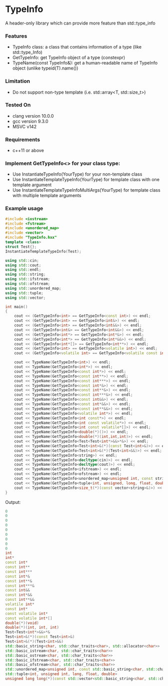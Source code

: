 # TypeInfo
A header-only library which can provide more feature than std::type_info

### Features
- TypeInfo class: a class that contains information of a type (like std::type_Info)
- GetTypeInfo<T>: get TypeInfo object of a type (constexpr)
- TypeName(const TypeInfo&): get a human-readable name of TypeInfo object (unlike typeid(T).name())

### Limitation
- Do not support non-type template (i.e. std::array<T, std::size_t>)

### Tested On
- clang version 10.0.0
- gcc version 9.3.0
- MSVC v142

### Requirements
- c++11 or above

### Implement GetTypeInfo<> for your class type:
- Use InstantiateTypeInfo(YourType) for your non-template class
- Use InstantiateTemplateTypeInfo(YourType) for template class with one template argument
- Use InstantiateTemplateTypeInfoMultiArgs(YourType) for template class with multiple template arguments

### Example usage
```c++
#include <iostream>
#include <fstream>
#include <unordered_map>
#include <vector>
#include "TypeInfo.hxx"
template <class>
struct Test{};
InstantiateTemplateTypeInfo(Test);

using std::cin;
using std::cout;
using std::endl;
using std::string;
using std::ifstream;
using std::ofstream;
using std::unordered_map;
using std::tuple;
using std::vector;

int main()
{
    cout << (GetTypeInfo<int> == GetTypeInfo<const int>) << endl;
    cout << (GetTypeInfo<int> == GetTypeInfo<int&>) << endl;
    cout << (GetTypeInfo<int> == GetTypeInfo<int&&>) << endl;
    cout << (GetTypeInfo<int&> == GetTypeInfo<int&&>) << endl;
    cout << (GetTypeInfo<int*> == GetTypeInfo<int*&>) << endl;
    cout << (GetTypeInfo<int*> == GetTypeInfo<int*&&>) << endl;
    cout << (GetTypeInfo<int*[]> == GetTypeInfo<int**>) << endl;
    cout << (GetTypeInfo<int> == GetTypeInfo<volatile int>) << endl;
    cout << (GetTypeInfo<volatile int> == GetTypeInfo<volatile const int>) << endl;

    cout << TypeName(GetTypeInfo<int>) << endl;
    cout << TypeName(GetTypeInfo<int*>) << endl;
    cout << TypeName(GetTypeInfo<const int*>) << endl;
    cout << TypeName(GetTypeInfo<const int**>) << endl;
    cout << TypeName(GetTypeInfo<const int***>) << endl;
    cout << TypeName(GetTypeInfo<const int*&>) << endl;
    cout << TypeName(GetTypeInfo<const int**&>) << endl;
    cout << TypeName(GetTypeInfo<const int***&>) << endl;
    cout << TypeName(GetTypeInfo<const int&&>) << endl;
    cout << TypeName(GetTypeInfo<const int*&&>) << endl;
    cout << TypeName(GetTypeInfo<const int**&&>) << endl;
    cout << TypeName(GetTypeInfo<volatile int*>) << endl;
    cout << TypeName(GetTypeInfo<int const*>) << endl;
    cout << TypeName(GetTypeInfo<int const volatile*>) << endl;
    cout << TypeName(GetTypeInfo<int const volatile*[]>) << endl;
    cout << TypeName(GetTypeInfo<double(*)()>) << endl;
    cout << TypeName(GetTypeInfo<double(*)(int,int,int)>) << endl;
    cout << TypeName(GetTypeInfo<Test<Test<int*>&&>*&>) << endl;
    cout << TypeName(GetTypeInfo<Test<int>&(*)(const Test<int>&)>) << endl;
    cout << TypeName(GetTypeInfo<Test<int>&(*)(Test<int>&&)>) << endl;
    cout << TypeName(GetTypeInfo<string>) << endl;
    cout << TypeName(GetTypeInfo<decltype(cin)>) << endl;
    cout << TypeName(GetTypeInfo<decltype(cout)>) << endl;
    cout << TypeName(GetTypeInfo<ifstream>) << endl;
    cout << TypeName(GetTypeInfo<ofstream>) << endl;
    cout << TypeName(GetTypeInfo<unordered_map<unsigned int, const string&>>) << endl;
    cout << TypeName(GetTypeInfo<tuple<int, unsigned, long, float, double>>) << endl;
    cout << TypeName(GetTypeInfo<size_t(*)(const vector<string>&)>) << endl;
}
```

Output:
```c++
0
0
0
0
0
0
0
0
0
int
int*
const int*
const int**
const int***
const int*&
const int**&
const int***&
const int&&
const int*&&
const int**&&
volatile int*
const int*
const volatile int*
const volatile int*[]
double(*)(void)
double(*)(int, int, int)
Test<Test<int*>&&>*&
Test<int>&(*)(const Test<int>&)
Test<int>&(*)(Test<int>&&)
std::basic_string<char, std::char_traits<char>, std::allocator<char>>
std::basic_istream<char, std::char_traits<char>>
std::basic_ostream<char, std::char_traits<char>>
std::basic_ifstream<char, std::char_traits<char>>
std::basic_ofstream<char, std::char_traits<char>>
std::unordered_map<unsigned int, const std::basic_string<char, std::char_traits<char>, std::allocator<char>>&, std::hash<unsigned int>, std::equal_to<unsigned int>, std::allocator<std::pair<const unsigned int, const std::basic_string<char, std::char_traits<char>, std::allocator<char>>&>>>
std::tuple<int, unsigned int, long, float, double>
unsigned long long(*)(const std::vector<std::basic_string<char, std::char_traits<char>, std::allocator<char>>, std::allocator<std::basic_string<char, std::char_traits<char>, std::allocator<char>>>>&)
```
